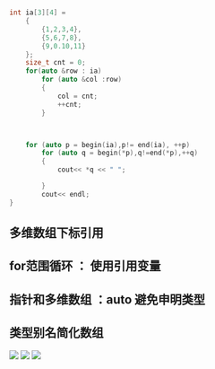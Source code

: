 # 
```cpp
int ia[3][4] =
	{
		{1,2,3,4},
		{5,6,7,8},
		{9,0.10,11}
	};
	size_t cnt = 0;
	for(auto &row : ia)
		for (auto &col :row)
		{
			col = cnt;
			++cnt;
		}



	for (auto p = begin(ia),p!= end(ia), ++p)
		for (auto q = begin(*p),q!=end(*p),++q)
		{
			cout<< *q << " ";

		}
		cout<< endl;
}
```

##  多维数组下标引用

## for范围循环 ：     使用引用变量

## 指针和多维数组 ：auto  避免申明类型

## 类型别名简化数组
![](https://github.com/LiuChuang0059/learn_cpp/blob/master/chapter_3/3.6multidimension_array/for%E5%BE%AA%E7%8E%AF.png)
![](https://github.com/LiuChuang0059/learn_cpp/blob/master/chapter_3/3.6multidimension_array/%E7%B1%BB%E5%9E%8B%E5%88%AB%E5%90%8D.png)
![](https://github.com/LiuChuang0059/learn_cpp/blob/master/chapter_3/3.6multidimension_array/%E8%8C%83%E5%9B%B4for%E8%AF%AD%E5%8F%A5%E6%8E%A7%E5%88%B6%E5%8F%98%E9%87%8F.png)

